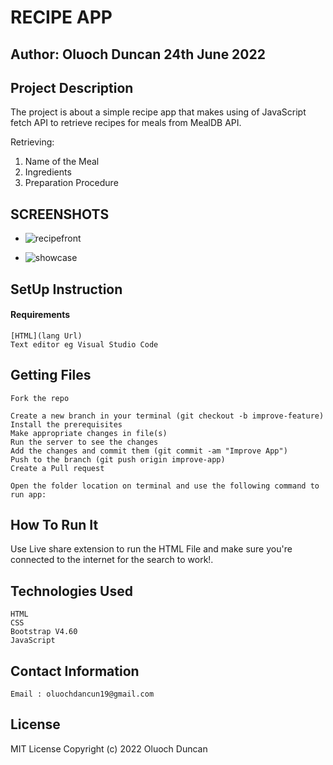 # RECIPE APP

## Author: Oluoch Duncan 24th June 2022

## Project Description

The project is about a simple recipe app that makes using of JavaScript fetch API to retrieve recipes for meals  from MealDB API. 

Retrieving:
1. Name of the Meal
2. Ingredients 
3. Preparation Procedure

## SCREENSHOTS
- ![recipefront](https://user-images.githubusercontent.com/90550934/175484075-6af5c093-6201-438f-9cea-2c33d6d2241b.png)

- ![showcase](https://user-images.githubusercontent.com/90550934/175484197-a640da9e-4ae8-4caf-b3d4-1e7657f976c2.png)

## SetUp Instruction
#### Requirements

    [HTML](lang Url)
    Text editor eg Visual Studio Code


## Getting Files

    Fork the repo

    Create a new branch in your terminal (git checkout -b improve-feature)
    Install the prerequisites
    Make appropriate changes in file(s)
    Run the server to see the changes
    Add the changes and commit them (git commit -am "Improve App")
    Push to the branch (git push origin improve-app)
    Create a Pull request

    Open the folder location on terminal and use the following command to run app:

## How To Run It

Use Live share extension to run the HTML File and make sure you're connected to the internet for the search to work!.

## Technologies Used

    HTML
    CSS
    Bootstrap V4.60
    JavaScript

## Contact Information

    Email : oluochdancun19@gmail.com

## License

MIT License Copyright (c) 2022 Oluoch Duncan


